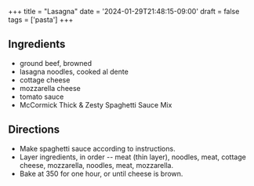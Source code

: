 +++
title = "Lasagna"
date = '2024-01-29T21:48:15-09:00'
draft = false
tags = ['pasta']
+++

## Ingredients
* ground beef, browned
* lasagna noodles, cooked al dente
* cottage cheese
* mozzarella cheese
* tomato sauce
* McCormick Thick & Zesty Spaghetti Sauce Mix

## Directions
* Make spaghetti sauce according to instructions.
* Layer ingredients, in order -- meat (thin layer), noodles, meat, cottage cheese, mozzarella, noodles, meat, mozzarella.
* Bake at 350 for one hour, or until cheese is brown.
